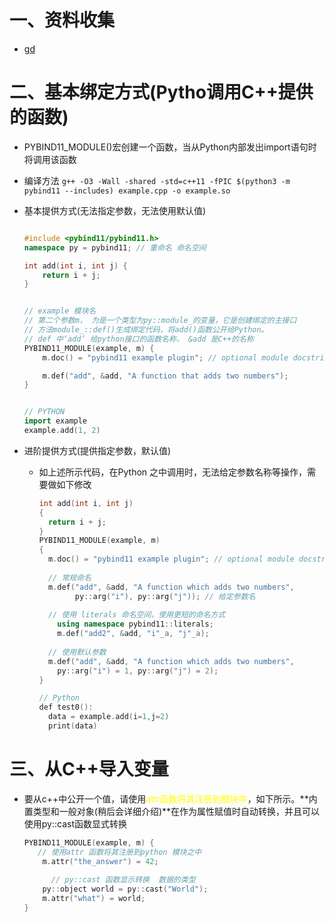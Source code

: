 # 一、资料收集

- [gd](https://pybind11.readthedocs.io/en/latest/faq.html)

# 二、基本绑定方式(Pytho调用C++提供的函数)

-  PYBIND11_MODULE()宏创建一个函数，当从Python内部发出import语句时将调用该函数

- 编译方法 `g++ -O3 -Wall -shared -std=c++11 -fPIC $(python3 -m pybind11 --includes) example.cpp -o example.so`

- 基本提供方式(无法指定参数，无法使用默认值)

  ```c++
  
  #include <pybind11/pybind11.h>
  namespace py = pybind11; // 重命名 命名空间
  
  int add(int i, int j) {
      return i + j;
  }
  
  
  // example 模块名
  // 第二个参数m， 为是一个类型为py::module_的变量，它是创建绑定的主接口
  // 方法module_::def()生成绑定代码，将add()函数公开给Python。
  // def 中‘add’ 给python接口的函数名称， &add 是C++的名称
  PYBIND11_MODULE(example, m) {
      m.doc() = "pybind11 example plugin"; // optional module docstring
  
      m.def("add", &add, "A function that adds two numbers");
  }
  
  
  // PYTHON 
  import example
  example.add(1, 2)
  
  ```

- 进阶提供方式(提供指定参数，默认值)
  - 如上述所示代码，在Python 之中调用时，无法给定参数名称等操作，需要做如下修改

    ```c++
    int add(int i, int j)
    {
      return i + j;
    }
    PYBIND11_MODULE(example, m)
    {
      m.doc() = "pybind11 example plugin"; // optional module docstring
    	
      // 常规命名
      m.def("add", &add, "A function which adds two numbers",
            py::arg("i"), py::arg("j")); // 给定参数名
     	
      // 使用 literals 命名空间，使用更短的命名方式
    	using namespace pybind11::literals;
    	m.def("add2", &add, "i"_a, "j"_a);
      
      // 使用默认参数
      m.def("add", &add, "A function which adds two numbers",
        py::arg("i") = 1, py::arg("j") = 2);
    }
    
    // Python
    def test0():
      data = example.add(i=1,j=2)
      print(data)
    ```
# 三、从C++导入变量

- 要从c++中公开一个值，请使用<font color=yellow>attr函数将其注册到模块中</font>，如下所示。**内置类型和一般对象(稍后会详细介绍)**在作为属性赋值时自动转换，并且可以使用py::cast函数显式转换

  ```c++
  PYBIND11_MODULE(example, m) {
     // 使用attr 函数将其注册到python 模块之中
      m.attr("the_answer") = 42;
    
  		// py::cast 函数显示转换  数据的类型
      py::object world = py::cast("World");
      m.attr("what") = world;
  }
  ```